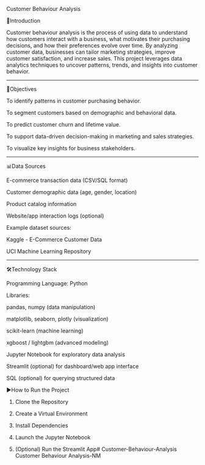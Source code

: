 Customer Behaviour Analysis

📌Introduction

Customer behaviour analysis is the process of using data to understand how customers interact with a business, what motivates their purchasing decisions, and how their preferences evolve over time. By analyzing customer data, businesses can tailor marketing strategies, improve customer satisfaction, and increase sales. This project leverages data analytics techniques to uncover patterns, trends, and insights into customer behavior.


---

🎯Objectives

To identify patterns in customer purchasing behavior.

To segment customers based on demographic and behavioral data.

To predict customer churn and lifetime value.

To support data-driven decision-making in marketing and sales strategies.

To visualize key insights for business stakeholders.



---

📊Data Sources

E-commerce transaction data (CSV/SQL format)

Customer demographic data (age, gender, location)

Product catalog information

Website/app interaction logs (optional)


Example dataset sources:

Kaggle - E-Commerce Customer Data

UCI Machine Learning Repository



---

🛠Technology Stack

Programming Language: Python

Libraries:

pandas, numpy (data manipulation)

matplotlib, seaborn, plotly (visualization)

scikit-learn (machine learning)

xgboost / lightgbm (advanced modeling)


Jupyter Notebook for exploratory data analysis

Streamlit (optional) for dashboard/web app interface

SQL (optional) for querying structured data



▶How to Run the Project

1. Clone the Repository

2. Create a Virtual Environment

3. Install Dependencies

4. Launch the Jupyter Notebook

5. (Optional) Run the Streamlit App# Customer-Behaviour-Analysis
Customer Behaviour Analysis-NM
